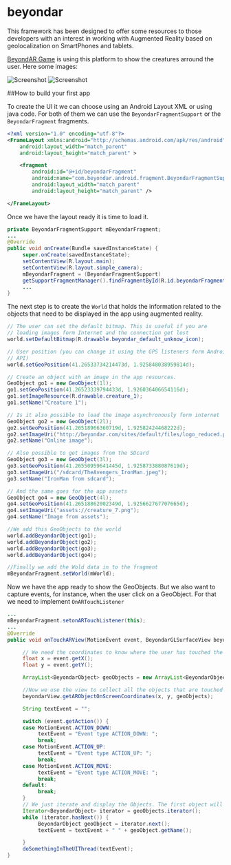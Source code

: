 beyondar
========

This framework has been designed to offer some resources to those developers with an interest in working with Augmented Reality based on geolocalization on SmartPhones and tablets.

[BeyondAR Game](https://play.google.com/store/apps/details?id=com.beyondar#?t=W251bGwsMSwxLDIxMiwiY29tLmJleW9uZGFyIl0.) is using this platform to show the creatures arround the user. Here some images:

![Screenshot](http://beyondar.com/pictures/screenshots/screen_4.jpg)
![Screenshot](http://beyondar.com/pictures/screenshots/screen_1.jpg)

##How to build your first app

To create the UI it we can choose using an Android Layout XML or using java code. For both of them we can use the `BeyondarFragmentSupport` or the `BeyondarFragment` fragments.

```xml
<?xml version="1.0" encoding="utf-8"?>
<FrameLayout xmlns:android="http://schemas.android.com/apk/res/android"
    android:layout_width="match_parent"
    android:layout_height="match_parent" >

    <fragment
        android:id="@+id/beyondarFragment"
        android:name="com.beyondar.android.fragment.BeyondarFragmentSupport"
        android:layout_width="match_parent"
        android:layout_height="match_parent" />

</FrameLayout>

```
Once we have the layout ready it is time to load it.

```java
private BeyondarFragmentSupport mBeyondarFragment;
...
@Override
public void onCreate(Bundle savedInstanceState) {
     super.onCreate(savedInstanceState);
     setContentView(R.layout.main);
     setContentView(R.layout.simple_camera);
     mBeyondarFragment = (BeyondarFragmentSupport)
     getSupportFragmentManager().findFragmentById(R.id.beyondarFragment);
     ...
}
```

The next step is to create the `World` that holds the information related to the objects that need to be displayed in the app using augmented reality.

```java
// The user can set the default bitmap. This is useful if you are
// loading images form Internet and the connection get lost
world.setDefaultBitmap(R.drawable.beyondar_default_unknow_icon);

// User position (you can change it using the GPS listeners form Android
// API)
world.setGeoPosition(41.26533734214473d, 1.925848038959814d);

// Create an object with an image in the app resources.
GeoObject go1 = new GeoObject(1l);
go1.setGeoPosition(41.26523339794433d, 1.926036406654116d);
go1.setImageResource(R.drawable.creature_1);
go1.setName("Creature 1");

// Is it also possible to load the image asynchronously form internet
GeoObject go2 = new GeoObject(2l);
go2.setGeoPosition(41.26518966360719d, 1.92582424468222d);
go2.setImageUri("http://beyondar.com/sites/default/files/logo_reduced.png");
go2.setName("Online image");

// Also possible to get images from the SDcard
GeoObject go3 = new GeoObject(3l);
go3.setGeoPosition(41.26550959641445d, 1.925873388087619d);
go3.setImageUri("/sdcard/TheAvengers_IronMan.jpeg");
go3.setName("IronMan from sdcard");

// And the same goes for the app assets
GeoObject go4 = new GeoObject(4l);
go4.setGeoPosition(41.26518862002349d, 1.925662767707665d);
go4.setImageUri("assets://creature_7.png");
go4.setName("Image from assets");

//We add this GeoObjects to the world
world.addBeyondarObject(go1);
world.addBeyondarObject(go2);
world.addBeyondarObject(go3);
world.addBeyondarObject(go4);

//Finally we add the Wold data in to the fragment
mBeyondarFragment.setWorld(mWorld);
```
Now we have the app ready to show the GeoObjects. But we also want to capture events, for instance, when the user click on a GeoObject. For that we need to implement `OnARTouchListener`
```java
...
mBeyondarFragment.setonARTouchListener(this);
...
@Override
public void onTouchARView(MotionEvent event, BeyondarGLSurfaceView beyondarView) {

     // We need the coordinates to know where the user has touched the screen
     float x = event.getX();
     float y = event.getY();

     ArrayList<BeyondarObject> geoObjects = new ArrayList<BeyondarObject>();

     //Now we use the view to collect all the objects that are touched by the user
     beyondarView.getARObjectOnScreenCoordinates(x, y, geoObjects);

     String textEvent = "";

     switch (event.getAction()) {
     case MotionEvent.ACTION_DOWN:
          textEvent = "Event type ACTION_DOWN: ";
          break;
     case MotionEvent.ACTION_UP:
          textEvent = "Event type ACTION_UP: ";
          break;
     case MotionEvent.ACTION_MOVE:
          textEvent = "Event type ACTION_MOVE: ";
          break;
     default:
          break;
     }
     // We just iterate and display the Objects. The first object will be the closest to the user
     Iterator<BeyondarObject> iterator = geoObjects.iterator();
     while (iterator.hasNext()) {
          BeyondarObject geoObject = iterator.next();
          textEvent = textEvent + " " + geoObject.getName();

     }
     doSomethingInTheUIThread(textEvent);
}

```
